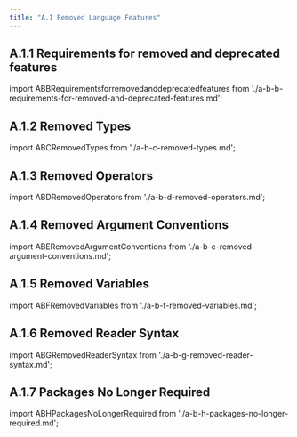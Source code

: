 ```yaml
---
title: "A.1 Removed Language Features"
---
```


## A.1.1 Requirements for removed and deprecated features

import ABBRequirementsforremovedanddeprecatedfeatures from './a-b-b-requirements-for-removed-and-deprecated-features.md';
<ABBRequirementsforremovedanddeprecatedfeatures />
## A.1.2 Removed Types

import ABCRemovedTypes from './a-b-c-removed-types.md';
<ABCRemovedTypes />
## A.1.3 Removed Operators

import ABDRemovedOperators from './a-b-d-removed-operators.md';
<ABDRemovedOperators />
## A.1.4 Removed Argument Conventions

import ABERemovedArgumentConventions from './a-b-e-removed-argument-conventions.md';
<ABERemovedArgumentConventions />
## A.1.5 Removed Variables

import ABFRemovedVariables from './a-b-f-removed-variables.md';
<ABFRemovedVariables />
## A.1.6 Removed Reader Syntax

import ABGRemovedReaderSyntax from './a-b-g-removed-reader-syntax.md';
<ABGRemovedReaderSyntax />
## A.1.7 Packages No Longer Required

import ABHPackagesNoLongerRequired from './a-b-h-packages-no-longer-required.md';
<ABHPackagesNoLongerRequired />
